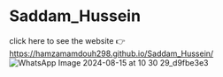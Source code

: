 # Saddam_Hussein
click here to see the website 👉
https://hamzamamdouh298.github.io/Saddam_Hussein/
![WhatsApp Image 2024-08-15 at 10 30 29_d9fbe3e3](https://github.com/user-attachments/assets/efe31f67-579d-4dbe-8689-ea36afd178b1)
